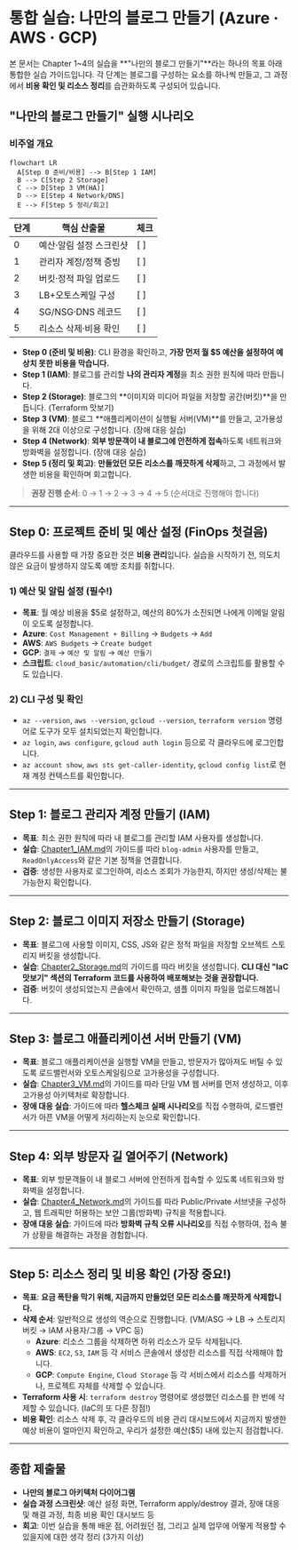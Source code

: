 # 통합 실습: 나만의 블로그 만들기 (Azure · AWS · GCP)

본 문서는 Chapter 1~4의 실습을 **"나만의 블로그 만들기"**라는 하나의 목표 아래 통합한 실습 가이드입니다.
각 단계는 블로그를 구성하는 요소를 하나씩 만들고, 그 과정에서 **비용 확인 및 리소스 정리**를 습관화하도록 구성되어 있습니다.

## "나만의 블로그 만들기" 실행 시나리오

### 비주얼 개요

```mermaid
flowchart LR
  A[Step 0 준비/비용] --> B[Step 1 IAM]
  B --> C[Step 2 Storage]
  C --> D[Step 3 VM(HA)]
  D --> E[Step 4 Network/DNS]
  E --> F[Step 5 정리/회고]
```

| 단계 | 핵심 산출물 | 체크 |
|---|---|---|
| 0 | 예산·알림 설정 스크린샷 | [ ] |
| 1 | 관리자 계정/정책 증빙 | [ ] |
| 2 | 버킷·정적 파일 업로드 | [ ] |
| 3 | LB+오토스케일 구성 | [ ] |
| 4 | SG/NSG·DNS 레코드 | [ ] |
| 5 | 리소스 삭제·비용 확인 | [ ] |

- **Step 0 (준비 및 비용)**: CLI 환경을 확인하고, **가장 먼저 월 $5 예산을 설정하여 예상치 못한 비용을 막습니다.**
- **Step 1 (IAM)**: 블로그를 관리할 **나의 관리자 계정**을 최소 권한 원칙에 따라 만듭니다.
- **Step 2 (Storage)**: 블로그의 **이미지와 미디어 파일을 저장할 공간(버킷)**을 만듭니다. (Terraform 맛보기)
- **Step 3 (VM)**: 블로그 **애플리케이션이 실행될 서버(VM)**를 만들고, 고가용성을 위해 2대 이상으로 구성합니다. (장애 대응 실습)
- **Step 4 (Network)**: **외부 방문객이 내 블로그에 안전하게 접속**하도록 네트워크와 방화벽을 설정합니다. (장애 대응 실습)
- **Step 5 (정리 및 회고)**: **만들었던 모든 리소스를 깨끗하게 삭제**하고, 그 과정에서 발생한 비용을 확인하며 회고합니다.

> **권장 진행 순서**: 0 → 1 → 2 → 3 → 4 → 5 (순서대로 진행해야 합니다)

---

## Step 0: 프로젝트 준비 및 예산 설정 (FinOps 첫걸음)

클라우드를 사용할 때 가장 중요한 것은 **비용 관리**입니다. 실습을 시작하기 전, 의도치 않은 요금이 발생하지 않도록 예방 조치를 취합니다.

### 1) 예산 및 알림 설정 (필수!)
- **목표**: 월 예상 비용을 $5로 설정하고, 예산의 80%가 소진되면 나에게 이메일 알림이 오도록 설정합니다.
- **Azure**: `Cost Management + Billing` → `Budgets` → `Add`
- **AWS**: `AWS Budgets` → `Create budget`
- **GCP**: `결제` → `예산 및 알림` → `예산 만들기`
- **스크립트**: `cloud_basic/automation/cli/budget/` 경로의 스크립트를 활용할 수도 있습니다.

### 2) CLI 구성 및 확인
- `az --version`, `aws --version`, `gcloud --version`, `terraform version` 명령어로 도구가 모두 설치되었는지 확인합니다.
- `az login`, `aws configure`, `gcloud auth login` 등으로 각 클라우드에 로그인합니다.
- `az account show`, `aws sts get-caller-identity`, `gcloud config list`로 현재 계정 컨텍스트를 확인합니다.

---

## Step 1: 블로그 관리자 계정 만들기 (IAM)

- **목표**: 최소 권한 원칙에 따라 내 블로그를 관리할 IAM 사용자를 생성합니다.
- **실습**: [Chapter1_IAM.md](Chapter1_IAM.md)의 가이드를 따라 `blog-admin` 사용자를 만들고, `ReadOnlyAccess`와 같은 기본 정책을 연결합니다.
- **검증**: 생성한 사용자로 로그인하여, 리소스 조회가 가능한지, 하지만 생성/삭제는 불가능한지 확인합니다.

---

## Step 2: 블로그 이미지 저장소 만들기 (Storage)

- **목표**: 블로그에 사용할 이미지, CSS, JS와 같은 정적 파일을 저장할 오브젝트 스토리지 버킷을 생성합니다.
- **실습**: [Chapter2_Storage.md](Chapter2_Storage.md)의 가이드를 따라 버킷을 생성합니다. **CLI 대신 "IaC 맛보기" 섹션의 Terraform 코드를 사용하여 배포해보는 것을 권장합니다.**
- **검증**: 버킷이 생성되었는지 콘솔에서 확인하고, 샘플 이미지 파일을 업로드해봅니다.

---

## Step 3: 블로그 애플리케이션 서버 만들기 (VM)

- **목표**: 블로그 애플리케이션을 실행할 VM을 만들고, 방문자가 많아져도 버틸 수 있도록 로드밸런서와 오토스케일링으로 고가용성을 구성합니다.
- **실습**: [Chapter3_VM.md](Chapter3_VM.md)의 가이드를 따라 단일 VM 웹 서버를 먼저 생성하고, 이후 고가용성 아키텍처로 확장합니다.
- **장애 대응 실습**: 가이드에 따라 **헬스체크 실패 시나리오**를 직접 수행하여, 로드밸런서가 아픈 VM을 어떻게 처리하는지 눈으로 확인합니다.

---

## Step 4: 외부 방문자 길 열어주기 (Network)

- **목표**: 외부 방문객들이 내 블로그 서버에 안전하게 접속할 수 있도록 네트워크와 방화벽을 설정합니다.
- **실습**: [Chapter4_Network.md](Chapter4_Network.md)의 가이드를 따라 Public/Private 서브넷을 구성하고, 웹 트래픽만 허용하는 보안 그룹(방화벽) 규칙을 적용합니다.
- **장애 대응 실습**: 가이드에 따라 **방화벽 규칙 오류 시나리오**를 직접 수행하여, 접속 불가 상황을 해결하는 과정을 경험합니다.

---

## Step 5: 리소스 정리 및 비용 확인 (가장 중요!)

- **목표**: **요금 폭탄을 막기 위해, 지금까지 만들었던 모든 리소스를 깨끗하게 삭제합니다.**
- **삭제 순서**: 일반적으로 생성의 역순으로 진행합니다. (VM/ASG → LB → 스토리지 버킷 → IAM 사용자/그룹 → VPC 등)
    - **Azure**: 리소스 그룹을 삭제하면 하위 리소스가 모두 삭제됩니다.
    - **AWS**: `EC2`, `S3`, `IAM` 등 각 서비스 콘솔에서 생성한 리소스를 직접 삭제해야 합니다.
    - **GCP**: `Compute Engine`, `Cloud Storage` 등 각 서비스에서 리소스를 삭제하거나, 프로젝트 자체를 삭제할 수 있습니다.
- **Terraform 사용 시**: `terraform destroy` 명령어로 생성했던 리소스를 한 번에 삭제할 수 있습니다. (IaC의 또 다른 장점!)
- **비용 확인**: 리소스 삭제 후, 각 클라우드의 비용 관리 대시보드에서 지금까지 발생한 예상 비용이 얼마인지 확인하고, 우리가 설정한 예산($5) 내에 있는지 점검합니다.

---

## 종합 제출물

- **나만의 블로그 아키텍처 다이어그램**
- **실습 과정 스크린샷**: 예산 설정 화면, Terraform apply/destroy 결과, 장애 대응 및 해결 과정, 최종 비용 확인 대시보드 등
- **회고**: 이번 실습을 통해 배운 점, 어려웠던 점, 그리고 실제 업무에 어떻게 적용할 수 있을지에 대한 생각 정리 (3가지 이상)

